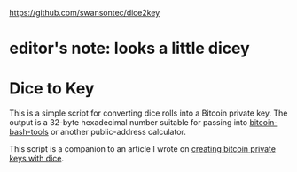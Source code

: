 https://github.com/swansontec/dice2key
# editor's note: looks a little dicey

# Dice to Key

This is a simple script for converting dice rolls into a Bitcoin private key. The output is a 32-byte hexadecimal number suitable for passing into [bitcoin-bash-tools](https://github.com/grondilu/bitcoin-bash-tools/) or another public-address calculator.

This script is a companion to an article I wrote on [creating bitcoin private keys with dice](http://www.swansontec.com/bitcoin-dice.html).

